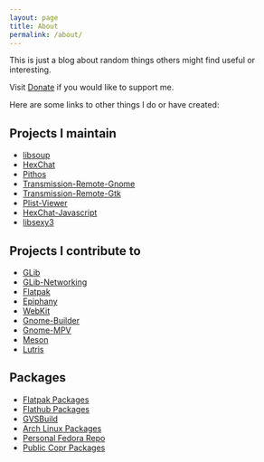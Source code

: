 ```yaml
---
layout: page
title: About
permalink: /about/
---
```


This is just a blog about random things others might find useful or interesting.

Visit [Donate](/donate) if you would like to support me.

Here are some links to other things I do or have created:

## Projects I maintain
- [libsoup](https://gitlab.gnome.org/gnome/libsoup)
- [HexChat](https://hexchat.github.io)
- [Pithos](https://pithos.github.io)
- [Transmission-Remote-Gnome](https://github.com/TingPing/transmission-remote-gnome)
- [Transmission-Remote-Gtk](https://github.com/transmission-remote-gtk/transmission-remote-gtk)
- [Plist-Viewer](https://github.com/TingPing/plist-viewer)
- [HexChat-Javascript](https://github.com/TingPing/hexchat-javascript)
- [libsexy3](https://tingping.github.io/libsexy3/)

## Projects I contribute to
- [GLib](https://github.com/gnome/glib)
- [GLib-Networking](https://github.com/gnome/glib-networking)
- [Flatpak](https://github.com/flatpak/flatpak)
- [Epiphany](https://gitlab.gnome.org/gnome/epiphany)
- [WebKit](https://github.com/WebKit/WebKit)
- [Gnome-Builder](https://wiki.gnome.org/Apps/Builder)
- [Gnome-MPV](https://github.com/gnome-mpv/gnome-mpv)
- [Meson](https://github.com/mesonbuild/meson)
- [Lutris](https://github.com/lutris/lutris)

## Packages
- [Flatpak Packages](https://github.com/TingPing/flatpak-packages)
- [Flathub Packages](https://github.com/flathub)
- [GVSBuild](https://github.com/wingtk/gvsbuild)
- [Arch Linux Packages](https://aur.archlinux.org/packages/?SeB=m&K=TingPing)
- [Personal Fedora Repo](https://dl.tingping.se/fedora/repoview/)
- [Public Copr Packages](https://copr.fedoraproject.org/coprs/tingping/)
